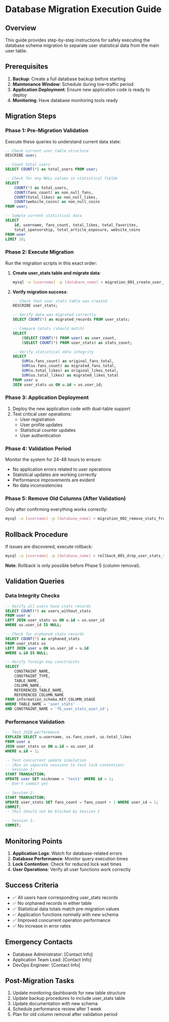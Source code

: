 # Database Migration Execution Guide

## Overview
This guide provides step-by-step instructions for safely executing the database schema migration to separate user statistical data from the main user table.

## Prerequisites
1. **Backup**: Create a full database backup before starting
2. **Maintenance Window**: Schedule during low-traffic period
3. **Application Deployment**: Ensure new application code is ready to deploy
4. **Monitoring**: Have database monitoring tools ready

## Migration Steps

### Phase 1: Pre-Migration Validation
Execute these queries to understand current data state:

```sql
-- Check current user table structure
DESCRIBE user;

-- Count total users
SELECT COUNT(*) as total_users FROM user;

-- Check for any NULL values in statistical fields
SELECT 
    COUNT(*) as total_users,
    COUNT(fans_count) as non_null_fans,
    COUNT(total_likes) as non_null_likes,
    COUNT(website_coins) as non_null_coins
FROM user;

-- Sample current statistical data
SELECT 
    id, username, fans_count, total_likes, total_favorites, 
    total_sponsorship, total_article_exposure, website_coins
FROM user 
LIMIT 10;
```

### Phase 2: Execute Migration
Run the migration scripts in this exact order:

1. **Create user_stats table and migrate data**:
   ```bash
   mysql -u [username] -p [database_name] < migration_001_create_user_stats_table.sql
   ```

2. **Verify migration success**:
   ```sql
   -- Check that user_stats table was created
   DESCRIBE user_stats;
   
   -- Verify data was migrated correctly
   SELECT COUNT(*) as migrated_records FROM user_stats;
   
   -- Compare totals (should match)
   SELECT 
       (SELECT COUNT(*) FROM user) as user_count,
       (SELECT COUNT(*) FROM user_stats) as stats_count;
   
   -- Verify statistical data integrity
   SELECT 
       SUM(u.fans_count) as original_fans_total,
       SUM(us.fans_count) as migrated_fans_total,
       SUM(u.total_likes) as original_likes_total,
       SUM(us.total_likes) as migrated_likes_total
   FROM user u
   JOIN user_stats us ON u.id = us.user_id;
   ```

### Phase 3: Application Deployment
1. Deploy the new application code with dual-table support
2. Test critical user operations:
   - User registration
   - User profile updates
   - Statistical counter updates
   - User authentication

### Phase 4: Validation Period
Monitor the system for 24-48 hours to ensure:
- No application errors related to user operations
- Statistical updates are working correctly
- Performance improvements are evident
- No data inconsistencies

### Phase 5: Remove Old Columns (After Validation)
Only after confirming everything works correctly:

```bash
mysql -u [username] -p [database_name] < migration_002_remove_stats_from_user_table.sql
```

## Rollback Procedure
If issues are discovered, execute rollback:

```bash
mysql -u [username] -p [database_name] < rollback_001_drop_user_stats_table.sql
```

**Note**: Rollback is only possible before Phase 5 (column removal).

## Validation Queries

### Data Integrity Checks
```sql
-- Verify all users have stats records
SELECT COUNT(*) as users_without_stats
FROM user u 
LEFT JOIN user_stats us ON u.id = us.user_id 
WHERE us.user_id IS NULL;

-- Check for orphaned stats records
SELECT COUNT(*) as orphaned_stats
FROM user_stats us 
LEFT JOIN user u ON us.user_id = u.id 
WHERE u.id IS NULL;

-- Verify foreign key constraints
SELECT 
    CONSTRAINT_NAME,
    CONSTRAINT_TYPE,
    TABLE_NAME,
    COLUMN_NAME,
    REFERENCED_TABLE_NAME,
    REFERENCED_COLUMN_NAME
FROM information_schema.KEY_COLUMN_USAGE 
WHERE TABLE_NAME = 'user_stats' 
AND CONSTRAINT_NAME = 'fk_user_stats_user_id';
```

### Performance Validation
```sql
-- Test JOIN performance
EXPLAIN SELECT u.username, us.fans_count, us.total_likes 
FROM user u 
JOIN user_stats us ON u.id = us.user_id 
WHERE u.id = 1;

-- Test concurrent update simulation
-- (Run in separate sessions to test lock contention)
-- Session 1:
START TRANSACTION;
UPDATE user SET nickname = 'test1' WHERE id = 1;
-- Don't commit yet

-- Session 2:
START TRANSACTION;
UPDATE user_stats SET fans_count = fans_count + 1 WHERE user_id = 1;
COMMIT;
-- This should not be blocked by Session 1

-- Session 1:
COMMIT;
```

## Monitoring Points
1. **Application Logs**: Watch for database-related errors
2. **Database Performance**: Monitor query execution times
3. **Lock Contention**: Check for reduced lock wait times
4. **User Operations**: Verify all user functions work correctly

## Success Criteria
- ✅ All users have corresponding user_stats records
- ✅ No orphaned records in either table
- ✅ Statistical data totals match pre-migration values
- ✅ Application functions normally with new schema
- ✅ Improved concurrent operation performance
- ✅ No increase in error rates

## Emergency Contacts
- Database Administrator: [Contact Info]
- Application Team Lead: [Contact Info]
- DevOps Engineer: [Contact Info]

## Post-Migration Tasks
1. Update monitoring dashboards for new table structure
2. Update backup procedures to include user_stats table
3. Update documentation with new schema
4. Schedule performance review after 1 week
5. Plan for old column removal after validation period